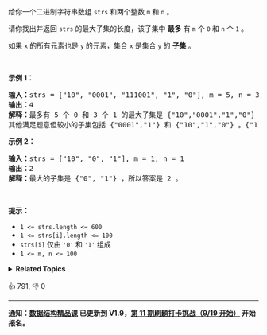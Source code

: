 <p>给你一个二进制字符串数组 <code>strs</code> 和两个整数 <code>m</code> 和 <code>n</code> 。</p>

<div class="MachineTrans-Lines">
<p class="MachineTrans-lang-zh-CN">请你找出并返回 <code>strs</code> 的最大子集的长度，该子集中 <strong>最多</strong> 有 <code>m</code> 个 <code>0</code> 和 <code>n</code> 个 <code>1</code> 。</p>

<p class="MachineTrans-lang-zh-CN">如果 <code>x</code> 的所有元素也是 <code>y</code> 的元素，集合 <code>x</code> 是集合 <code>y</code> 的 <strong>子集</strong> 。</p>
</div>

<p>&nbsp;</p>

<p><strong>示例 1：</strong></p>

<pre>
<strong>输入：</strong>strs = ["10", "0001", "111001", "1", "0"], m = 5, n = 3
<strong>输出：</strong>4
<strong>解释：</strong>最多有 5 个 0 和 3 个 1 的最大子集是 {"10","0001","1","0"} ，因此答案是 4 。
其他满足题意但较小的子集包括 {"0001","1"} 和 {"10","1","0"} 。{"111001"} 不满足题意，因为它含 4 个 1 ，大于 n 的值 3 。
</pre>

<p><strong>示例 2：</strong></p>

<pre>
<strong>输入：</strong>strs = ["10", "0", "1"], m = 1, n = 1
<strong>输出：</strong>2
<strong>解释：</strong>最大的子集是 {"0", "1"} ，所以答案是 2 。
</pre>

<p>&nbsp;</p>

<p><strong>提示：</strong></p>

<ul>
	<li><code>1 &lt;= strs.length &lt;= 600</code></li>
	<li><code>1 &lt;= strs[i].length &lt;= 100</code></li>
	<li><code>strs[i]</code>&nbsp;仅由&nbsp;<code>'0'</code> 和&nbsp;<code>'1'</code> 组成</li>
	<li><code>1 &lt;= m, n &lt;= 100</code></li>
</ul>
<details><summary><strong>Related Topics</strong></summary>数组 | 字符串 | 动态规划</details><br>

<div>👍 791, 👎 0</div>

<div id="labuladong"><hr>

**通知：[数据结构精品课](https://aep.h5.xeknow.com/s/1XJHEO) 已更新到 V1.9，[第 11 期刷题打卡挑战（9/19 开始）](https://mp.weixin.qq.com/s/eUG2OOzY3k_ZTz-CFvtv5Q) 开始报名。**

</div>



